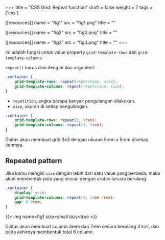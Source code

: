 +++
title = "CSS Grid: Repeat function"
draft = false
weight = 7
tags = ['css']

[[resources]]
name = "fig1"
src = "fig1.png"
title = ""

[[resources]]
name = "fig2"
src = "fig2.png"
title = ""

[[resources]]
name = "fig3"
src = "fig3.png"
title = ""
+++

Ini adalah fungsi untuk value property `grid-template-rows` dan `grid-template-columns`.

`repeat()` harus diisi dengan dua argument:

```css
.container {
    grid-template-rows: repeat(repetition, size);
    grid-template-columns: repeat(repetition, size);
}
```

- `repetition`, angka berapa banyak pengulangan dilakukan.
- `size`, ukuran di setiap pengulangan.

```css
.container {
    grid-template-rows: repeat(3, 5rem);
    grid-template-columns: repeat(3, 5rem);
}
```
Diatas akan membuat grid 3x3 dengan ukuran 5rem x 5rem disetiap itemnya.

## Repeated pattern

Jika kamu mengisi `size` dengan lebih dari satu value yang berbeda, maka akan membentuk pola yang sesuai dengan urutan secara berulang.

```css
.container {
    display: grid;
    grid-template-columns: repeat(3, 3rem 7rem);
    gap: 0.2rem;
}
```

{{< img name=fig1 size=small lazy=true >}}

Diatas akan membuat column 3rem dan 7rem secara berulang 3 kali, dan pada akhirnya membentuk total 6 column.